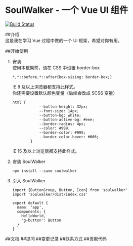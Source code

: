 # SoulWalker - 一个 Vue UI 组件
[![Build Status](https://travis-ci.org/HeroMeiKong/MyVueFrame.svg?branch=master)](https://travis-ci.org/HeroMeiKong/MyVueFrame)  

##介绍  
这是我在学习 Vue 过程中做的一个 UI 框架，希望对你有用。  

##开始使用  
1. 安装  
使用本框架前，请在 CSS 中设置 border-box
    ```
    *,*::before,*::after{box-sizing: border-box;}
    ```
    IE 8 及以上浏览器都支持此样式。  
    你还需要设置默认颜色变量（后续会改成 SCSS 变量）
    ```
    html {
                --button-height: 32px;
                --font-size: 14px;
                --button-bg: white;
                --button-active-bg: #eee;
                --border-radius: 4px;
                --color: #999;
                --border-color: #999;
                --border-color-hover: #666;
            }
    ```
    IE 15 及以上浏览器都支持此样式。  

2. 安装 SoulWalker
    ```
    npm install --save soulwalker
    ```
3. 引入 SoulWalker
    ```
    import {ButtonGroup, Button, Icon} from 'soulwalker'
    import 'soulwalker/dist/index.css'

    export default {
      name: 'app',
      components: {
        HelloWorld,
        'g-button': Button
      }
    }
    ```

##文档
##提问
##变更记录
##联系方式
##贡献代码
